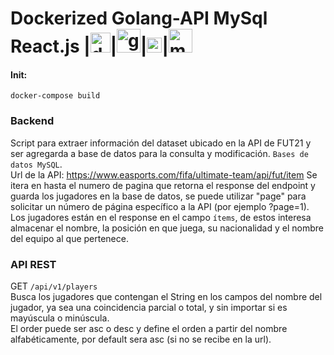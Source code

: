 # Dockerized Golang-API MySql React.js |<img src="https://user-images.githubusercontent.com/18409088/130371581-5ab1814a-a489-4a23-ac2c-e780a416aa3f.png" alt="docker logo" width="32">|<img src="https://raw.githubusercontent.com/Delta456/Delta456/master/img/golang.png" alt="go logo" width="38">|<img src="https://user-images.githubusercontent.com/18409088/129100018-c75e1ca5-3c0d-4f2a-949a-2d376aae09be.png" alt="react native logo" width="24">|<img src="https://user-images.githubusercontent.com/18409088/134431364-4f3f8f74-4fb7-4558-a659-e53cbf0ebfd4.png" alt="mysql logo" width="38">


#### Init:

`docker-compose build` 

### Backend
Script para extraer información del dataset ubicado en la API de FUT21 y ser agregarda a base de datos para la consulta y modificación.
`Bases de datos MySQL`. <br>
Url de la API:
https://www.easports.com/fifa/ultimate-team/api/fut/item
Se itera en hasta el numero de pagina que retorna el response del endpoint y guarda los jugadores en la base de datos, se puede utilizar "page" para solicitar un
número de página específico a la API (por ejemplo ?page=1). <br>
Los jugadores están en el response en el campo `ítems`, de estos interesa almacenar el nombre, la posición en que juega, su nacionalidad y el nombre del
equipo al que pertenece.

### API REST 

GET `/api/v1/players` <br>
Busca los jugadores que contengan el String en los campos del nombre del jugador, ya sea una coincidencia parcial o total, y sin importar si es mayúscula o
minúscula. <br>
El order puede ser asc o desc y define el orden a partir del nombre alfabéticamente, por default sera asc (si no se recibe en la url).
